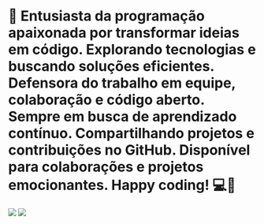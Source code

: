 # 👋 Entusiasta da programação apaixonada por transformar ideias em código. Explorando tecnologias e buscando soluções eficientes. Defensora do trabalho em equipe, colaboração e código aberto. Sempre em busca de aprendizado contínuo. Compartilhando projetos e contribuições no GitHub. Disponível para colaborações e projetos emocionantes. Happy coding! 💻🚀

![](https://img.shields.io/badge/JavaScript-323330?style=for-the-badge&logo=javascript&logoColor=F7DF1E)
[![](https://img.shields.io/badge/Instagram-E4405F?style=for-the-badge&logo=instagram&logoColor=white)](https://www.instagram.com/maria_falcao0/)
